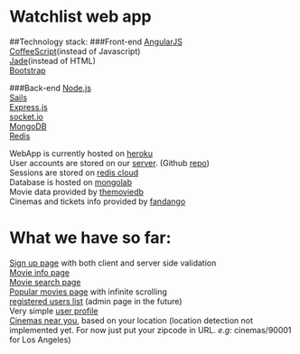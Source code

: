 Watchlist web app
================

##Technology stack:
###Front-end
[AngularJS](http://angularjs.org)  
[CoffeeScript](http://coffeescript.org)(instead of Javascript)  
[Jade](http://jade-lang.com)(instead of HTML)  
[Bootstrap](http://getbootstrap.com)  

###Back-end
[Node.js](http://nodejs.org)  
[Sails](http://sailsjs.org)  
[Express.js](http://expressjs.com)  
[socket.io](http://socket.io)  
[MongoDB](http://www.mongodb.org)  
[Redis](http://redis.io)  

WebApp is currently hosted on [heroku](http://watchlist-webapp.herokuapp.com/#/)  
User accounts are stored on our [server](http://watchlist-app-server.herokuapp.com/user). (Github [repo](https://github.com/Watchlist-App/watchlist-server))  
Sessions are stored on [redis cloud](http://redis-cloud.com)  
Database is hosted on [mongolab](https://mongolab.com)  
Movie data provided by [themoviedb](themoviedb.org)  
Cinemas and tickets info provided by [fandango](fandango.com)


What we have so far:
================================
[Sign up page](http://watchlist-webapp.herokuapp.com/#/signup) with both client and server side validation  
[Movie info page](http://watchlist-webapp.herokuapp.com/#/movie/100)  
[Movie search page](http://watchlist-webapp.herokuapp.com/#/search)  
[Popular movies page](http://watchlist-webapp.herokuapp.com/#/movies) with infinite scrolling  
[registered users list](http://watchlist-webapp.herokuapp.com/#/users) (admin page in the future)  
Very simple [user profile](http://watchlist-webapp.herokuapp.com/#/profile/52813effd528cc9e87000001)  
[Cinemas near you](http://watchlist-webapp.herokuapp.com/#/cinemas/90210), based on your location (location detection not implemented yet. For now just put your zipcode in URL. *e.g:* cinemas/90001 for Los Angeles)
